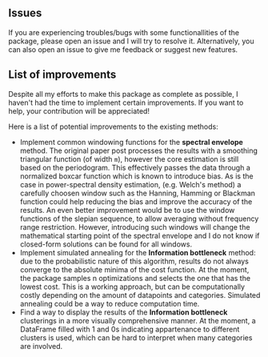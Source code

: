 ## Issues
If you are experiencing troubles/bugs with some functionallities of the package, please open an issue and I will try to resolve it.
Alternatively, you can also open an issue to give me feedback or suggest new features.

## List of improvements
Despite all my efforts to make this package as complete as possible, I haven't had the time to implement certain improvements.
If you want to help, your contribution will be appreciated!

Here is a list of potential improvements to the existing methods:
- Implement common windowing functions for the **spectral envelope** method. The original paper post processes the results with a smoothing triangular function (of width ```m```), however the core estimation is still based on the periodogram. This effectively passes the data through a normalized boxcar function which is known to introduce bias.
As is the case in power-spectral density estimation, (e.g. Welch's method) a carefully choosen window such as the Hanning, Hamming or Blackman function could help reducing the bias and improve the accuracy of the results. An even better improvement would be to use the window functions of the slepian sequence, to allow averaging without frequency range restriction. However, introducing such windows will change the mathematical starting point of the spectral envelope and I do not know if closed-form solutions can be found for all windows.
- Implement simulated annealing for the **Information bottleneck** method: due to the probabilistic nature of this algorithm, results do not always converge to the absolute minima of the cost function. 
At the moment, the package samples n optimizations and selects the one that has the lowest cost. This is a working approach, but can be computationally costly depending on the amount of datapoints and categories. Simulated annealing could be a way to reduce computation time.
- Find a way to display the results of the **Information bottleneck** clusterings in a more visually comprehensive manner. At the moment, a DataFrame filled with 1 and 0s indicating appartenance to different clusters is used,
which can be hard to interpret when many categories are involved.

